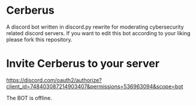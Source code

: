 # Cerberus
A discord bot written in discord.py rewrite for moderating cybersecurity related discord servers.
If you want to edit this bot according to your liking please fork this repository.

# Invite Cerberus to your server
https://discord.com/oauth2/authorize?client_id=748403087214903407&permissions=536963094&scope=bot

The BOT is offline.

